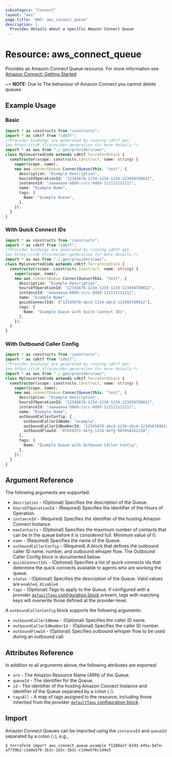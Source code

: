 ```yaml
---
subcategory: "Connect"
layout: "aws"
page_title: "AWS: aws_connect_queue"
description: |-
  Provides details about a specific Amazon Connect Queue
---
```


# Resource: aws_connect_queue

Provides an Amazon Connect Queue resource. For more information see
[Amazon Connect: Getting Started](https://docs.aws.amazon.com/connect/latest/adminguide/amazon-connect-get-started.html)

~> **NOTE:** Due to The behaviour of Amazon Connect you cannot delete queues.

## Example Usage

### Basic

```typescript
import * as constructs from "constructs";
import * as cdktf from "cdktf";
/*Provider bindings are generated by running cdktf get.
See https://cdk.tf/provider-generation for more details.*/
import * as aws from "./.gen/providers/aws";
class MyConvertedCode extends cdktf.TerraformStack {
  constructor(scope: constructs.Construct, name: string) {
    super(scope, name);
    new aws.connectQueue.ConnectQueue(this, "test", {
      description: "Example Description",
      hoursOfOperationId: "12345678-1234-1234-1234-123456789012",
      instanceId: "aaaaaaaa-bbbb-cccc-dddd-111111111111",
      name: "Example Name",
      tags: {
        Name: "Example Queue",
      },
    });
  }
}

```

### With Quick Connect IDs

```typescript
import * as constructs from "constructs";
import * as cdktf from "cdktf";
/*Provider bindings are generated by running cdktf get.
See https://cdk.tf/provider-generation for more details.*/
import * as aws from "./.gen/providers/aws";
class MyConvertedCode extends cdktf.TerraformStack {
  constructor(scope: constructs.Construct, name: string) {
    super(scope, name);
    new aws.connectQueue.ConnectQueue(this, "test", {
      description: "Example Description",
      hoursOfOperationId: "12345678-1234-1234-1234-123456789012",
      instanceId: "aaaaaaaa-bbbb-cccc-dddd-111111111111",
      name: "Example Name",
      quickConnectIds: ["12345678-abcd-1234-abcd-123456789012"],
      tags: {
        Name: "Example Queue with Quick Connect IDs",
      },
    });
  }
}

```

### With Outbound Caller Config

```typescript
import * as constructs from "constructs";
import * as cdktf from "cdktf";
/*Provider bindings are generated by running cdktf get.
See https://cdk.tf/provider-generation for more details.*/
import * as aws from "./.gen/providers/aws";
class MyConvertedCode extends cdktf.TerraformStack {
  constructor(scope: constructs.Construct, name: string) {
    super(scope, name);
    new aws.connectQueue.ConnectQueue(this, "test", {
      description: "Example Description",
      hoursOfOperationId: "12345678-1234-1234-1234-123456789012",
      instanceId: "aaaaaaaa-bbbb-cccc-dddd-111111111111",
      name: "Example Name",
      outboundCallerConfig: {
        outboundCallerIdName: "example",
        outboundCallerIdNumberId: "12345678-abcd-1234-abcd-123456789012",
        outboundFlowId: "87654321-defg-1234-defg-987654321234",
      },
      tags: {
        Name: "Example Queue with Outbound Caller Config",
      },
    });
  }
}

```

## Argument Reference

The following arguments are supported:

* `description` - (Optional) Specifies the description of the Queue.
* `hoursOfOperationId` - (Required) Specifies the identifier of the Hours of Operation.
* `instanceId` - (Required) Specifies the identifier of the hosting Amazon Connect Instance.
* `maxContacts` - (Optional) Specifies the maximum number of contacts that can be in the queue before it is considered full. Minimum value of 0.
* `name` - (Required) Specifies the name of the Queue.
* `outboundCallerConfig` - (Required) A block that defines the outbound caller ID name, number, and outbound whisper flow. The Outbound Caller Config block is documented below.
* `quickConnectIds` - (Optional) Specifies a list of quick connects ids that determine the quick connects available to agents who are working the queue.
* `status` - (Optional) Specifies the description of the Queue. Valid values are `enabled`, `disabled`.
* `tags` - (Optional) Tags to apply to the Queue. If configured with a provider [`defaultTags` configuration block](https://registry.terraform.io/providers/hashicorp/aws/latest/docs#default_tags-configuration-block) present, tags with matching keys will overwrite those defined at the provider-level.

A `outboundCallerConfig` block supports the following arguments:

* `outboundCallerIdName` - (Optional) Specifies the caller ID name.
* `outboundCallerIdNumberId` - (Optional) Specifies the caller ID number.
* `outboundFlowId` - (Optional) Specifies outbound whisper flow to be used during an outbound call.

## Attributes Reference

In addition to all arguments above, the following attributes are exported:

* `arn` - The Amazon Resource Name (ARN) of the Queue.
* `queueId` - The identifier for the Queue.
* `id` - The identifier of the hosting Amazon Connect Instance and identifier of the Queue separated by a colon (`:`).
* `tagsAll` - A map of tags assigned to the resource, including those inherited from the provider [`defaultTags` configuration block](https://registry.terraform.io/providers/hashicorp/aws/latest/docs#default_tags-configuration-block).

## Import

Amazon Connect Queues can be imported using the `instanceId` and `queueId` separated by a colon (`:`), e.g.,

```
$ terraform import aws_connect_queue.example f1288a1f-6193-445a-b47e-af739b2:c1d4e5f6-1b3c-1b3c-1b3c-c1d4e5f6c1d4e5
```

<!-- cache-key: cdktf-0.17.0-pre.15 input-2d8c8486d0e4247ae2179be5126a34b442edd1573e75e5e48a3e4b6fd82b9b65 -->